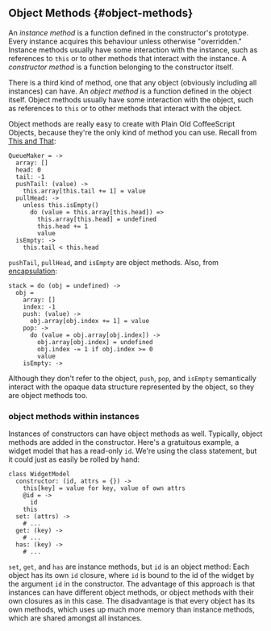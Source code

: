 
## Object Methods {#object-methods}

An *instance method* is a function defined in the constructor's prototype. Every instance acquires this behaviour unless otherwise "overridden." Instance methods usually have some interaction with the instance, such as references to `this` or to other methods that interact with the instance. A *constructor method* is a function belonging to the constructor itself.

There is a third kind of method, one that any object (obviously including all instances) can have. An *object method* is a function defined in the object itself. Object methods usually have some interaction with the object, such as references to `this` or to other methods that interact with the object.

Object methods are really easy to create with Plain Old CoffeeScript Objects, because they're the only kind of method you can use. Recall from [This and That](#this):

    QueueMaker = ->
      array: []
      head: 0
      tail: -1
      pushTail: (value) ->
        this.array[this.tail += 1] = value
      pullHead: ->
        unless this.isEmpty()
          do (value = this.array[this.head]) =>
            this.array[this.head] = undefined
            this.head += 1
            value
      isEmpty: ->
        this.tail < this.head
        
`pushTail`, `pullHead`, and `isEmpty` are object methods. Also, from [encapsulation](#hiding-state):

    stack = do (obj = undefined) ->
      obj =
        array: []
        index: -1
        push: (value) ->
          obj.array[obj.index += 1] = value
        pop: ->
          do (value = obj.array[obj.index]) ->
            obj.array[obj.index] = undefined
            obj.index -= 1 if obj.index >= 0
            value
        isEmpty: ->

Although they don't refer to the object, `push`, `pop`, and `isEmpty` semantically interact with the opaque data structure represented by the object, so they are object methods too.

### object methods within instances

Instances of constructors can have object methods as well. Typically, object methods are added in the constructor. Here's a gratuitous example, a widget model that has a read-only `id`. We're using the class statement, but it could just as easily be rolled by hand:

    class WidgetModel
      constructor: (id, attrs = {}) ->
        this[key] = value for key, value of own attrs
        @id = ->
          id
        this
      set: (attrs) ->
        # ...
      get: (key) ->
        # ...
      has: (key) ->
        # ...

`set`, `get`, and `has` are instance methods, but `id` is an object method: Each object has its own `id` closure, where `id` is bound to the id of the widget by the argument `id` in the constructor. The advantage of this approach is that instances can have different object methods, or object methods with their own closures as in this case. The disadvantage is that every object has its own methods, which uses up much more memory than instance methods, which are shared amongst all instances.
